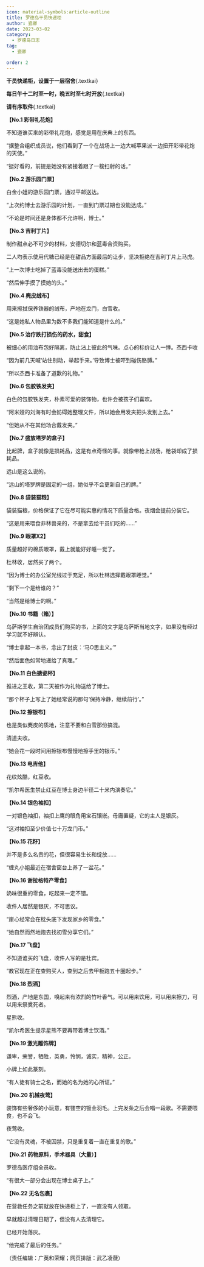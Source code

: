 ```yaml
---
icon: material-symbols:article-outline
title: 罗德岛干员快递柜
author: 瓷卿
date: 2023-03-02
category:
  - 罗德岛日志
tag:
  - 瓷卿

order: 2
---
```


**干员快递柜，设置于一层宿舍**{.textkai}

**每日午十二时至一时，晚五时至七时开放**{.textkai}

**请有序取件**{.textkai}

<!-- more -->

**【No.1 彩带礼花炮】**

不知道谁买来的彩带礼花炮，感觉是用在庆典上的东西。

“据整合组织成员说，他们看到了一个在战场上一边大喊苹果派一边扭开彩带花炮的天使。”

“挺好看的，前提是她没有紧接着跟了一梭扫射的话。”

**【No.2 游乐园门票】**

白金小姐的游乐园门票，通过平邮送达。

“上次约博士去游乐园的计划，一直到门票过期也没能达成。”

“不论是时间还是身体都不允许啊，博士。”

**【No.3 吉利丁片】**

制作甜点必不可少的材料，安德切尔和蓝毒合资购买。

二人均表示使用代糖已经是在甜品方面最后的让步，坚决拒绝在吉利丁片上马虎。

“上一次博士吃掉了蓝毒没能送出去的蛋糕。”

“然后伸手摸了摸她的头。”

**【No.4 麂皮绒布】**

用来擦拭保养铁器的绒布，产地在龙门，白雪收。

“这是她私人物品里为数不多我们能知道是什么的。”

**【No.5 治疗跌打损伤的药水，甜食】**

被细心的用油布包好隔离，防止沾上彼此的气味。点心的标价让人一悸。杰西卡收

“因为前几天喊‘站住别动，举起手来。’导致博士被吓到碰伤胳膊。”

“所以杰西卡准备了道歉的礼物。”

**【No.6 包胶铁发夹】**

白色的包胶铁发夹，朴素可爱的装饰物，也许会被孩子们喜欢。

“阿米娅的刘海有时会妨碍她整理文件，所以她会用发夹把头发别上去。”

“但她从不在其他场合戴发夹。”

**【No.7 盛放塔罗的盒子】**

比起牌，盒子就像是损耗品，这是有点奇怪的事。就像带枪上战场，枪袋却成了损耗品。

远山是这么说的。

“远山的塔罗牌是固定的一组，她似乎不会更新自己的牌。”

**【No.8 袋装猫粮】**

袋装猫粮，价格保证了它在尽可能实惠的情况下质量合格。夜烟会提前分装它。

“这是用来喂食菲林兽亲的，不是拿去给干员们吃的……”

**【No.9 眼罩X2】**

质量超好的棉质眼罩，戴上就能好好睡一觉了。

杜林收，居然买了两个。

“因为博士的办公室光线过于充足，所以杜林选择戴眼罩睡觉。”

“剩下一个是给谁的？”

“当然是给博士的啊。”

**【No.10 书籍（箱）】**

乌萨斯学生自治团成员们购买的书，上面的文字是乌萨斯当地文字，如果没有经过学习就不好辨认。

“博士拿起一本书，念出了封皮：‘马O思主义。’”

“然后面色如常地递给了真理。”

**【No.11 白色搪瓷杯】**

推进之王收，第二天被作为礼物送给了博士。

“那个杯子上写上了她经常说的那句‘保持冷静，继续前行’。”

**【No.12 擦银布】**

也是类似麂皮的质地，注意不要和白雪那份搞混。

清道夫收。

“她会花一段时间用擦银布慢慢地擦手里的银币。”

**【No.13 电吉他】**

花纹炫酷，红豆收。

“凯尔希医生禁止红豆在博士身边半径二十米内演奏它。”

**【No.14 银色袖扣】**

一对银色袖扣，袖扣上鹰的眼角用宝石镶嵌。毋庸置疑，它的主人是银灰。

“这对袖扣至少价值七十万龙门币。”

**【No.15 花籽】**

并不是多么名贵的花，但很容易生长和绽放……

“缠丸小姐最近在宿舍窗台上养了一盆花。”

**【No.16 谢拉格特产零食】**

奶味很重的零食，吃起来一定不错。

收件人居然是银灰，不可思议。

“崖心经常会在枕头底下发现家乡的零食。”

“她自然而然地跑去找初雪分享它们。”

**【No.17 飞盘】**

不知道谁买的飞盘，收件人写的是杜宾。

“教官现在正在查购买人，查到之后去甲板跑五十圈起步。”

**【No.18 烈酒】**

烈酒，产地是东国，嗅起来有浓烈的竹叶香气。可以用来饮用，可以用来擦刀，可以用来祭奠死者。

星熊收。

“凯尔希医生提示星熊不要再带着博士饮酒。”

**【No.19 激光雕饰牌】**

谦卑，荣誉，牺牲，英勇，怜悯，诚实，精神，公正。

小牌上如此篆刻。

“有人徒有骑士之名，而她的名为她的心所证。”

**【No.20 机械夜莺】**

装饰有些奢侈的小玩意，有镂空的镀金羽毛。上完发条之后会唱一段歌。不需要喂食，也不会飞。

夜莺收。

“它没有灵魂，不被囚禁，只是重复着一直在重复的歌。”

**【No.21 药物原料，手术器具（大量）】**

罗德岛医疗组全员收。

“有很大一部分会出现在博士桌子上。”

**【No.22 无名包裹】**

在营救任务之前就放在快递柜上了，一直没有人领取。

早就超过清理日期了，但没有人去清理它。

已经开始落灰。

“他完成了最后的任务。”<eod />

（责任编辑：广英和荣耀；网页排版：武乙凌薇）

<FakeAds />